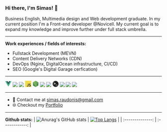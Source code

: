 ### Hi there, I'm Simas! 👋

Business English, Multimedia design and Web development graduate. In my current position I'm a Front-end developer @Novicell.
My current goal is to expand my knowledge and improve further under full stack umbrella.

----

**Work experiences / fields of interests:**
- Fullstack Development (MEVN)
- Content Delivery Networks (CDN)
- DevOps (Nginx, DigitalOcean infrastructure, CI/CD)
- SEO (Google's Digital Garage cerfication)

----

<code><img height="20" src="https://raw.githubusercontent.com/github/explore/80688e429a7d4ef2fca1e82350fe8e3517d3494d/topics/vue/vue.png"></code>
<code><img height="20" src="https://iconape.com/wp-content/png_logo_vector/vuetify.png"></code>
<code><img height="20" src="https://avatars.githubusercontent.com/u/26799900?v=4"></code>
<code><img height="20" src="https://raw.githubusercontent.com/github/explore/80688e429a7d4ef2fca1e82350fe8e3517d3494d/topics/javascript/javascript.png"></code>
<code><img height="20" src="https://raw.githubusercontent.com/github/explore/80688e429a7d4ef2fca1e82350fe8e3517d3494d/topics/nodejs/nodejs.png"></code>
<code><img height="20" src="http://mongodb-js.github.io/leaf/mongodb-leaf_128x128.png"></code>
<code><img height="20" src="https://upload.wikimedia.org/wikipedia/commons/thumb/3/3f/Git_icon.svg/1024px-Git_icon.svg.png"></code>
<code><img height="20" src="https://raw.githubusercontent.com/github/explore/80688e429a7d4ef2fca1e82350fe8e3517d3494d/topics/terminal/terminal.png"></code>
<code><img height="20" src="https://upload.wikimedia.org/wikipedia/commons/thumb/9/9a/Visual_Studio_Code_1.35_icon.svg/1024px-Visual_Studio_Code_1.35_icon.svg.png"></code>
<code><img height="20" src="https://upload.wikimedia.org/wikipedia/en/2/29/Quasar_Logo.png"></code>
<code><img height="20" src="https://www.devsbedevin.net/content/images/2019/09/download--5-.png"></code>

----

<ul>
  <li>
    📧 Contact me at <a href="mailto:simas.raudonis@gmail.com">simas.raudonis@gmail.com</a>
  </li>
    <li>
    🌐 Checkout my <a href="https://tutaru99.github.io" target="_blank">Portfolio</a>
  </li>
 </ul>
 
----
    
**Github stats:**
| ![Anurag's GitHub stats](https://github-readme-stats.vercel.app/api?username=tutaru99&count_private=true&theme=synthwave) | [![Top Langs](https://github-readme-stats.vercel.app/api/top-langs/?username=tutaru99&hide=php&theme=synthwave)](https://github.com/anuraghazra/github-readme-stats) |
| :--------------: | :------------: |





